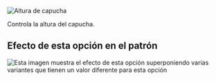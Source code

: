 ![Altura de capucha](./hoodheight.svg)

Controla la altura del capucha.

## Efecto de esta opción en el patrón

![Esta imagen muestra el efecto de esta opción superponiendo varias variantes que tienen un valor diferente para esta opción](huey_hoodheight_sample.svg "Efecto de esta opción en el patrón")
